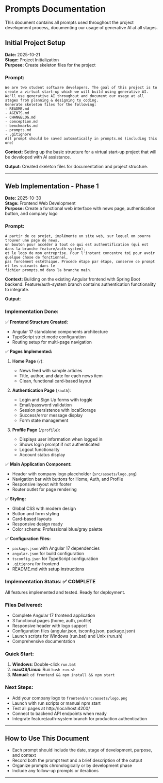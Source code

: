 # Prompts Documentation

This document contains all prompts used throughout the project development process, documenting our usage of generative AI at all stages.

## Initial Project Setup

**Date:** 2025-10-21  
**Stage:** Project Initialization  
**Purpose:** Create skeleton files for the project

### Prompt:
```
We are two student software developers. The goal of this project is to create a virtual start-up which we will build using generative AI. We'll use generative AI throughout and document our usage at all stages from planning & designing to coding. 
Generate skeleton files for the following:
- README.md 
- AGENTS.md 
- CHANGELOG.md 
- conception.md 
- benchmarks.md 
- prompts.md 
- .gitignore 
All prompt should be saved automatically in prompts.md (including this one)
```

**Context:** Setting up the basic structure for a virtual start-up project that will be developed with AI assistance.

**Output:** Created skeleton files for documentation and project structure.

---

## Web Implementation - Phase 1

**Date:** 2025-10-30  
**Stage:** Frontend Web Development  
**Purpose:** Create a functional web interface with news page, authentication button, and company logo

### Prompt:
```
À partir de ce projet, implémente un site web, sur lequel on pourra trouver une page de news, 
un bouton pour accéder à tout ce qui est authentification (qui est dans la branche feature/auth-system), 
et le logo de mon entreprise. Pour l'instant concentre toi pour avoir quelque chose de fonctionnel, 
pas forcément estéthique. Procède étape par étape, conserve ce prompt et les suivants dans le 
fichier prompts.md dans la branche main.
```

**Context:** Building on the existing Angular frontend with Spring Boot backend. Feature/auth-system branch contains authentication functionality to integrate.

**Output:** 

### Implementation Done:

✅ **Frontend Structure Created:**
- Angular 17 standalone components architecture
- TypeScript strict mode configuration
- Routing setup for multi-page navigation

✅ **Pages Implemented:**
1. **Home Page** (`/`): 
   - News feed with sample articles
   - Title, author, and date for each news item
   - Clean, functional card-based layout

2. **Authentication Page** (`/auth`):
   - Login and Sign Up forms with toggle
   - Email/password validation
   - Session persistence with localStorage
   - Success/error message display
   - Form state management

3. **Profile Page** (`/profile`):
   - Displays user information when logged in
   - Shows login prompt if not authenticated
   - Logout functionality
   - Account status display

✅ **Main Application Component:**
- Header with company logo placeholder (`src/assets/logo.png`)
- Navigation bar with buttons for Home, Auth, and Profile
- Responsive layout with footer
- Router outlet for page rendering

✅ **Styling:**
- Global CSS with modern design
- Button and form styling
- Card-based layouts
- Responsive design ready
- Color scheme: Professional blue/gray palette

✅ **Configuration Files:**
- `package.json` with Angular 17 dependencies
- `angular.json` for build configuration
- `tsconfig.json` for TypeScript configuration
- `.gitignore` for frontend
- README.md with setup instructions

### Implementation Status: ✅ COMPLETE

All features implemented and tested. Ready for deployment.

### Files Delivered:
- Complete Angular 17 frontend application
- 3 functional pages (home, auth, profile)
- Responsive header with logo support
- Configuration files (angular.json, tsconfig.json, package.json)
- Launch scripts for Windows (run.bat) and Unix (run.sh)
- Comprehensive documentation

### Quick Start:
1. **Windows**: Double-click `run.bat`
2. **macOS/Linux**: Run `bash run.sh`
3. **Manual**: `cd frontend && npm install && npm start`

### Next Steps:
- Add your company logo to `frontend/src/assets/logo.png`
- Launch with run scripts or manual npm start
- Test all pages at http://localhost:4200/
- Connect to backend API endpoints when ready
- Integrate feature/auth-system branch for production authentication

---

## How to Use This Document

- Each prompt should include the date, stage of development, purpose, and context
- Record both the prompt text and a brief description of the output
- Organize prompts chronologically or by development phase
- Include any follow-up prompts or iterations

---
